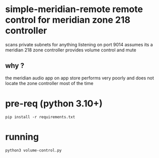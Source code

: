 # simple-meridian-remote remote control for meridian zone 218 controller

scans private subnets for anything listening on port 9014 
assumes its a meridian 218 zone controller 
provides volume control and mute

## why ?
the meridian audio app on app store performs very poorly and does not locate the zone controller most of the time 

# pre-req (python 3.10+) 
```
pip install -r requirements.txt
```

# running
```
python3 volume-control.py
```

